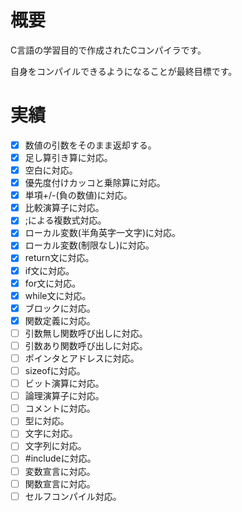 
# 概要

C言語の学習目的で作成されたCコンパイラです。

自身をコンパイルできるようになることが最終目標です。

# 実績

- [x] 数値の引数をそのまま返却する。
- [x] 足し算引き算に対応。
- [x] 空白に対応。
- [x] 優先度付けカッコと乗除算に対応。
- [x] 単項+/-(負の数値)に対応。
- [x] 比較演算子に対応。
- [x] ;による複数式対応。
- [x] ローカル変数(半角英字一文字)に対応。
- [x] ローカル変数(制限なし)に対応。
- [x] return文に対応。
- [x] if文に対応。
- [x] for文に対応。
- [x] while文に対応。
- [x] ブロックに対応。
- [x] 関数定義に対応。
- [ ] 引数無し関数呼び出しに対応。
- [ ] 引数あり関数呼び出しに対応。
- [ ] ポインタとアドレスに対応。
- [ ] sizeofに対応。
- [ ] ビット演算に対応。
- [ ] 論理演算子に対応。
- [ ] コメントに対応。
- [ ] 型に対応。
- [ ] 文字に対応。
- [ ] 文字列に対応。
- [ ] #includeに対応。
- [ ] 変数宣言に対応。
- [ ] 関数宣言に対応。
- [ ] セルフコンパイル対応。